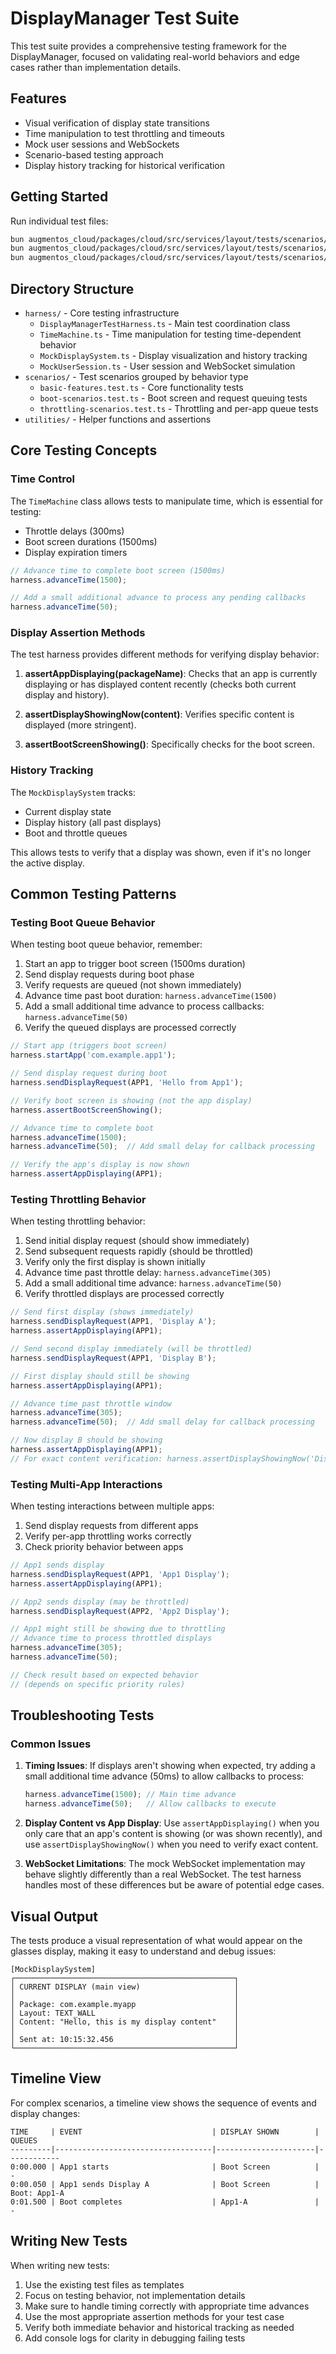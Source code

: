 # DisplayManager Test Suite

This test suite provides a comprehensive testing framework for the DisplayManager, focused on validating real-world behaviors and edge cases rather than implementation details.

## Features

- Visual verification of display state transitions
- Time manipulation to test throttling and timeouts
- Mock user sessions and WebSockets
- Scenario-based testing approach
- Display history tracking for historical verification

## Getting Started

Run individual test files:

```bash
bun augmentos_cloud/packages/cloud/src/services/layout/tests/scenarios/basic-features.test.ts
bun augmentos_cloud/packages/cloud/src/services/layout/tests/scenarios/boot-scenarios.test.ts
bun augmentos_cloud/packages/cloud/src/services/layout/tests/scenarios/throttling-scenarios.test.ts
```

## Directory Structure

- `harness/` - Core testing infrastructure
  - `DisplayManagerTestHarness.ts` - Main test coordination class
  - `TimeMachine.ts` - Time manipulation for testing time-dependent behavior
  - `MockDisplaySystem.ts` - Display visualization and history tracking
  - `MockUserSession.ts` - User session and WebSocket simulation
- `scenarios/` - Test scenarios grouped by behavior type
  - `basic-features.test.ts` - Core functionality tests
  - `boot-scenarios.test.ts` - Boot screen and request queuing tests
  - `throttling-scenarios.test.ts` - Throttling and per-app queue tests
- `utilities/` - Helper functions and assertions

## Core Testing Concepts

### Time Control

The `TimeMachine` class allows tests to manipulate time, which is essential for testing:
- Throttle delays (300ms)
- Boot screen durations (1500ms)
- Display expiration timers

```typescript
// Advance time to complete boot screen (1500ms)
harness.advanceTime(1500);

// Add a small additional advance to process any pending callbacks
harness.advanceTime(50);
```

### Display Assertion Methods

The test harness provides different methods for verifying display behavior:

1. **assertAppDisplaying(packageName)**: Checks that an app is currently displaying or has displayed content recently (checks both current display and history).

2. **assertDisplayShowingNow(content)**: Verifies specific content is displayed (more stringent).

3. **assertBootScreenShowing()**: Specifically checks for the boot screen.

### History Tracking

The `MockDisplaySystem` tracks:
- Current display state
- Display history (all past displays)
- Boot and throttle queues

This allows tests to verify that a display was shown, even if it's no longer the active display.

## Common Testing Patterns

### Testing Boot Queue Behavior

When testing boot queue behavior, remember:

1. Start an app to trigger boot screen (1500ms duration)
2. Send display requests during boot phase
3. Verify requests are queued (not shown immediately)
4. Advance time past boot duration: `harness.advanceTime(1500)`
5. Add a small additional time advance to process callbacks: `harness.advanceTime(50)`
6. Verify the queued displays are processed correctly

```typescript
// Start app (triggers boot screen)
harness.startApp('com.example.app1');

// Send display request during boot
harness.sendDisplayRequest(APP1, 'Hello from App1');

// Verify boot screen is showing (not the app display)
harness.assertBootScreenShowing();

// Advance time to complete boot
harness.advanceTime(1500);
harness.advanceTime(50);  // Add small delay for callback processing

// Verify the app's display is now shown
harness.assertAppDisplaying(APP1);
```

### Testing Throttling Behavior

When testing throttling behavior:

1. Send initial display request (should show immediately)
2. Send subsequent requests rapidly (should be throttled)
3. Verify only the first display is shown initially
4. Advance time past throttle delay: `harness.advanceTime(305)`
5. Add a small additional time advance: `harness.advanceTime(50)`
6. Verify throttled displays are processed correctly

```typescript
// Send first display (shows immediately)
harness.sendDisplayRequest(APP1, 'Display A');
harness.assertAppDisplaying(APP1);

// Send second display immediately (will be throttled)
harness.sendDisplayRequest(APP1, 'Display B');

// First display should still be showing
harness.assertAppDisplaying(APP1);

// Advance time past throttle window
harness.advanceTime(305);
harness.advanceTime(50);  // Add small delay for callback processing

// Now display B should be showing
harness.assertAppDisplaying(APP1);
// For exact content verification: harness.assertDisplayShowingNow('Display B');
```

### Testing Multi-App Interactions

When testing interactions between multiple apps:

1. Send display requests from different apps
2. Verify per-app throttling works correctly
3. Check priority behavior between apps

```typescript
// App1 sends display
harness.sendDisplayRequest(APP1, 'App1 Display');
harness.assertAppDisplaying(APP1);

// App2 sends display (may be throttled)
harness.sendDisplayRequest(APP2, 'App2 Display');

// App1 might still be showing due to throttling
// Advance time to process throttled displays
harness.advanceTime(305);
harness.advanceTime(50);

// Check result based on expected behavior
// (depends on specific priority rules)
```

## Troubleshooting Tests

### Common Issues

1. **Timing Issues**: If displays aren't showing when expected, try adding a small additional time advance (50ms) to allow callbacks to process:
   ```typescript
   harness.advanceTime(1500); // Main time advance
   harness.advanceTime(50);   // Allow callbacks to execute
   ```

2. **Display Content vs App Display**: Use `assertAppDisplaying()` when you only care that an app's content is showing (or was shown recently), and use `assertDisplayShowingNow()` when you need to verify exact content.

3. **WebSocket Limitations**: The mock WebSocket implementation may behave slightly differently than a real WebSocket. The test harness handles most of these differences but be aware of potential edge cases.

## Visual Output

The tests produce a visual representation of what would appear on the glasses display, making it easy to understand and debug issues:

```
[MockDisplaySystem]
┌─────────────────────────────────────────────────┐
│ CURRENT DISPLAY (main view)                     │
│                                                 │
│ Package: com.example.myapp                      │
│ Layout: TEXT_WALL                               │
│ Content: "Hello, this is my display content"    │
│                                                 │
│ Sent at: 10:15:32.456                           │
└─────────────────────────────────────────────────┘
```

## Timeline View

For complex scenarios, a timeline view shows the sequence of events and display changes:

```
TIME     | EVENT                             | DISPLAY SHOWN        | QUEUES
---------|-----------------------------------|----------------------|------------
0:00.000 | App1 starts                       | Boot Screen          | -
0:00.050 | App1 sends Display A              | Boot Screen          | Boot: App1-A
0:01.500 | Boot completes                    | App1-A               | -
```

## Writing New Tests

When writing new tests:

1. Use the existing test files as templates
2. Focus on testing behavior, not implementation details
3. Make sure to handle timing correctly with appropriate time advances
4. Use the most appropriate assertion methods for your test case
5. Verify both immediate behavior and historical tracking as needed
6. Add console logs for clarity in debugging failing tests